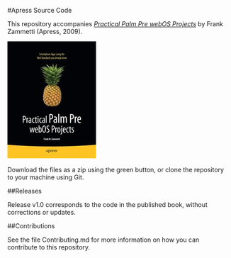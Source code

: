 #Apress Source Code

This repository accompanies [*Practical Palm Pre webOS Projects*](http://www.apress.com/9781430226741) by Frank Zammetti (Apress, 2009).

![Cover image](9781430226741.jpg)

Download the files as a zip using the green button, or clone the repository to your machine using Git.

##Releases

Release v1.0 corresponds to the code in the published book, without corrections or updates.

##Contributions

See the file Contributing.md for more information on how you can contribute to this repository.
